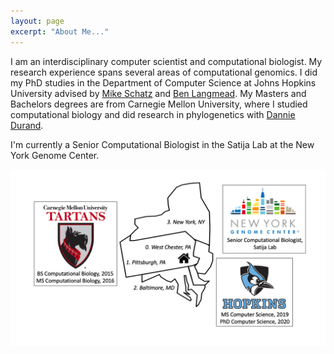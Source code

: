 ```yaml
---
layout: page
excerpt: "About Me..."
---
```


I am an interdisciplinary computer scientist and computational biologist. My research experience spans several areas of computational genomics. I did my PhD studies in the Department of Computer Science at Johns Hopkins University advised by [Mike Schatz](http://schatz-lab.org/) and [Ben Langmead](http://www.langmead-lab.org/). My Masters and Bachelors degrees are from Carnegie Mellon University, where I studied computational biology and did research in phylogenetics with [Dannie Durand](http://www.cs.cmu.edu/~durand/Lab/index.html).

I'm currently a Senior Computational Biologist in the Satija Lab at the New York Genome Center. 

![Introduction image](images/introduction_visual.png)
